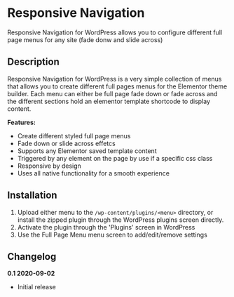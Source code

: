 # Responsive Navigation

Responsive Navigation for WordPress allows you to configure different full page menus for any site (fade donw and slide across)

## Description
Responsive Navigation for WordPress is a very simple collection of menus that allows you to create different full pages menus for the Elementor theme builder. Each menu can either be full page fade down or fade across and the different sections hold an elementor template shortcode to display content. 

**Features:**

* Create different styled full page menus
* Fade down or slide across effetcs
* Supports any Elementor saved template content
* Triggered by any element on the page by use if a specific css class
* Responsive by design
* Uses all native functionality for a smooth experience

## Installation
1. Upload either menu to the `/wp-content/plugins/<menu>` directory, or install the zipped plugin through the WordPress plugins screen directly.
1. Activate the plugin through the \'Plugins\' screen in WordPress
1. Use the Full Page Menu menu screen to add/edit/remove settings


## Changelog

**0.1 2020-09-02**

* Initial release
